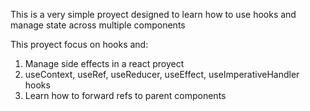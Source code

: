 This is a very simple proyect designed to learn how to use hooks and manage state across multiple components

This proyect focus on hooks and:

1. Manage side effects in a react proyect
2. useContext, useRef, useReducer, useEffect, useImperativeHandler hooks
3. Learn how to forward refs to parent components

